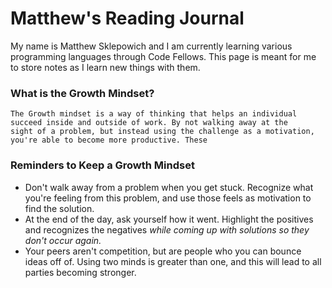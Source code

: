 # Matthew's Reading Journal

My name is Matthew Sklepowich and I am currently learning various programming languages through Code Fellows. This page is meant for me to store notes as I learn new things with them.

### What is the Growth Mindset?

```
The Growth mindset is a way of thinking that helps an individual succeed inside and outside of work. By not walking away at the 
sight of a problem, but instead using the challenge as a motivation, you're able to become more productive. These
```

### Reminders to Keep a Growth Mindset

- Don't walk away from a problem when you get stuck. Recognize what you're feeling from this problem, and use those feels as motivation to find the solution.
- At the end of the day, ask yourself how it went. Highlight the positives and recognizes the negatives *while coming up with solutions so they don't occur again.*
- Your peers aren't competition, but are people who you can bounce ideas off of. Using two minds is greater than one, and this will lead to all parties becoming stronger.




